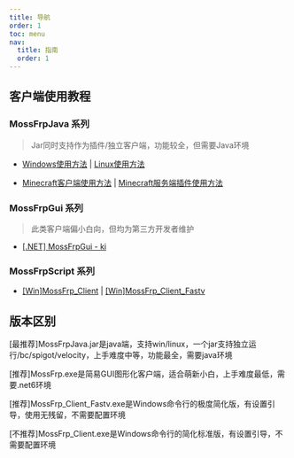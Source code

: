 ```yaml
---
title: 导航
order: 1
toc: menu
nav:
  title: 指南
  order: 1
---
```


## 客户端使用教程
### MossFrpJava 系列
> Jar同时支持作为插件/独立客户端，功能较全，但需要Java环境
- [Windows使用方法](/guide/client.md#Windows-使用方法) | [Linux使用方法](/guide/client#linux-使用方法)

- [Minecraft客户端使用方法](/guide/client#minecraft客户端使用方法) | [Minecraft服务端插件使用方法](/guide/client#minecraft服务端插件使用方法)
### MossFrpGui 系列
> 此类客户端偏小白向，但均为第三方开发者维护
- [[.NET] MossFrpGui - ki](/guide/client#net-mossfrpgui---ki)
### MossFrpScript 系列
- [[Win]MossFrp_Client]() | [[Win]MossFrp_Client_Fastv]()
## 版本区别
[最推荐]MossFrpJava.jar是java端，支持win/linux，一个jar支持独立运行/bc/spigot/velocity，上手难度中等，功能最全，需要java环境

[推荐]MossFrp.exe是简易GUI图形化客户端，适合萌新小白，上手难度最低，需要.net6环境

[推荐]MossFrp_Client_Fastv.exe是Windows命令行的极度简化版，有设置引导，使用无残留，不需要配置环境

[不推荐]MossFrp_Client.exe是Windows命令行的简化标准版，有设置引导，不需要配置环境
